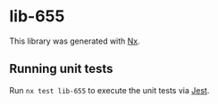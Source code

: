 # lib-655

This library was generated with [Nx](https://nx.dev).

## Running unit tests

Run `nx test lib-655` to execute the unit tests via [Jest](https://jestjs.io).
